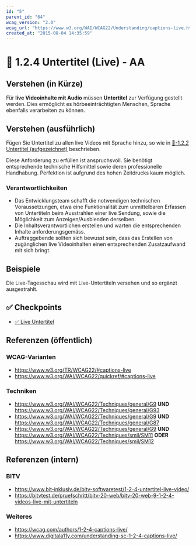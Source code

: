 ```yaml
---
id: "5"
parent_id: "64"
wcag_version: "2.0"
wcag_url: "https://www.w3.org/WAI/WCAG22/Understanding/captions-live.html"
created_at: "2015-08-04 14:35:59"
---
```


# 📜 1.2.4 Untertitel (Live) - AA

## Verstehen (in Kürze)

Für **live Videoinhalte mit Audio** müssen **Untertitel** zur Verfügung gestellt werden. Dies ermöglicht es hörbeeinträchtigten Menschen, Sprache ebenfalls verarbeiten zu können.

## Verstehen (ausführlich)

Fügen Sie Untertitel zu allen live Videos mit Sprache hinzu, so wie in [📜-1.2.2 Untertitel (aufgezeichnet)](/de/wcag/1.2.2-untertitel-aufgezeichnet) beschrieben.

Diese Anforderung zu erfüllen ist anspruchsvoll. Sie benötigt entsprechende technische Hilfsmittel sowie deren professionelle Handhabung. Perfektion ist aufgrund des hohen Zeitdrucks kaum möglich.

### Verantwortlichkeiten

- Das Entwicklungsteam schafft die notwendigen technischen Voraussetzungen, etwa eine Funktionalität zum unmittelbaren Erfassen von Untertiteln beim Ausstrahlen einer live Sendung, sowie die Möglichkeit zum Anzeigen/Ausblenden derselben.
- Die Inhaltsverantwortlichen erstellen und warten die entsprechenden Inhalte anforderungsgemäss.
- Auftraggebende sollten sich bewusst sein, dass das Erstellen von zugänglichen live Videoinhalten einen entsprechenden Zusatzaufwand mit sich bringt.

## Beispiele

Die Live-Tagesschau wird mit Live-Untertiteln versehen und so ergänzt ausgestrahlt.

## ✅ Checkpoints

- [✅ Live Untertitel](live-untertitel)

## Referenzen (öffentlich)

### WCAG-Varianten
- <https://www.w3.org/TR/WCAG22/#captions-live>
- <https://www.w3.org/WAI/WCAG22/quickref/#captions-live>

### Techniken
- <https://www.w3.org/WAI/WCAG22/Techniques/general/G9> **UND** <https://www.w3.org/WAI/WCAG22/Techniques/general/G93>
- <https://www.w3.org/WAI/WCAG22/Techniques/general/G9> **UND** <https://www.w3.org/WAI/WCAG22/Techniques/general/G87>
- <https://www.w3.org/WAI/WCAG22/Techniques/general/G9> **UND** <https://www.w3.org/WAI/WCAG22/Techniques/smil/SM11> **ODER** <https://www.w3.org/WAI/WCAG22/Techniques/smil/SM12>

## Referenzen (intern)

### BITV
- <https://www.bit-inklusiv.de/bitv-softwaretest/1-2-4-untertitel-live-video/>
- <https://bitvtest.de/pruefschritt/bitv-20-web/bitv-20-web-9-1-2-4-videos-live-mit-untertiteln>

### Weiteres
- <https://wcag.com/authors/1-2-4-captions-live/>
- <https://www.digitala11y.com/understanding-sc-1-2-4-captions-live/>
